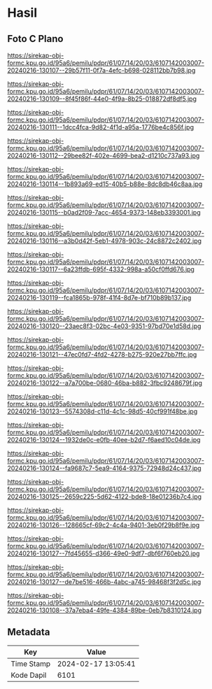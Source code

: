 # Hasil

## Foto C Plano

https://sirekap-obj-formc.kpu.go.id/95a6/pemilu/pdpr/61/07/14/20/03/6107142003007-20240216-130107--29b57f11-0f7a-4efc-b698-028112bb7b98.jpg

https://sirekap-obj-formc.kpu.go.id/95a6/pemilu/pdpr/61/07/14/20/03/6107142003007-20240216-130109--8f45f86f-44e0-4f9a-8b25-018872df8df5.jpg

https://sirekap-obj-formc.kpu.go.id/95a6/pemilu/pdpr/61/07/14/20/03/6107142003007-20240216-130111--1dcc4fca-9d82-4f1d-a95a-1776be4c856f.jpg

https://sirekap-obj-formc.kpu.go.id/95a6/pemilu/pdpr/61/07/14/20/03/6107142003007-20240216-130112--29bee82f-402e-4699-bea2-d1210c737a93.jpg

https://sirekap-obj-formc.kpu.go.id/95a6/pemilu/pdpr/61/07/14/20/03/6107142003007-20240216-130114--1b893a69-ed15-40b5-b88e-8dc8db46c8aa.jpg

https://sirekap-obj-formc.kpu.go.id/95a6/pemilu/pdpr/61/07/14/20/03/6107142003007-20240216-130115--b0ad2f09-7acc-4654-9373-148eb3393001.jpg

https://sirekap-obj-formc.kpu.go.id/95a6/pemilu/pdpr/61/07/14/20/03/6107142003007-20240216-130116--a3b0d42f-5eb1-4978-903c-24c8872c2402.jpg

https://sirekap-obj-formc.kpu.go.id/95a6/pemilu/pdpr/61/07/14/20/03/6107142003007-20240216-130117--6a23ffdb-695f-4332-998a-a50cf0ffd676.jpg

https://sirekap-obj-formc.kpu.go.id/95a6/pemilu/pdpr/61/07/14/20/03/6107142003007-20240216-130119--fca1865b-978f-41f4-8d7e-bf710b89b137.jpg

https://sirekap-obj-formc.kpu.go.id/95a6/pemilu/pdpr/61/07/14/20/03/6107142003007-20240216-130120--23aec8f3-02bc-4e03-9351-97bd70e1d58d.jpg

https://sirekap-obj-formc.kpu.go.id/95a6/pemilu/pdpr/61/07/14/20/03/6107142003007-20240216-130121--47ec0fd7-4fd2-4278-b275-920e27bb7ffc.jpg

https://sirekap-obj-formc.kpu.go.id/95a6/pemilu/pdpr/61/07/14/20/03/6107142003007-20240216-130122--a7a700be-0680-46ba-b882-3fbc9248679f.jpg

https://sirekap-obj-formc.kpu.go.id/95a6/pemilu/pdpr/61/07/14/20/03/6107142003007-20240216-130123--5574308d-c11d-4c1c-98d5-40cf991f48be.jpg

https://sirekap-obj-formc.kpu.go.id/95a6/pemilu/pdpr/61/07/14/20/03/6107142003007-20240216-130124--1932de0c-e0fb-40ee-b2d7-f6aed10c04de.jpg

https://sirekap-obj-formc.kpu.go.id/95a6/pemilu/pdpr/61/07/14/20/03/6107142003007-20240216-130124--fa9687c7-5ea9-4164-9375-72948d24c437.jpg

https://sirekap-obj-formc.kpu.go.id/95a6/pemilu/pdpr/61/07/14/20/03/6107142003007-20240216-130125--2659c225-5d62-4122-bde8-18e01236b7c4.jpg

https://sirekap-obj-formc.kpu.go.id/95a6/pemilu/pdpr/61/07/14/20/03/6107142003007-20240216-130126--128665cf-69c2-4c4a-9401-3eb0f29b8f9e.jpg

https://sirekap-obj-formc.kpu.go.id/95a6/pemilu/pdpr/61/07/14/20/03/6107142003007-20240216-130127--7fd45655-d366-49e0-9df7-dbf6f760eb20.jpg

https://sirekap-obj-formc.kpu.go.id/95a6/pemilu/pdpr/61/07/14/20/03/6107142003007-20240216-130127--de7be516-466b-4abc-a745-98468f3f2d5c.jpg

https://sirekap-obj-formc.kpu.go.id/95a6/pemilu/pdpr/61/07/14/20/03/6107142003007-20240216-130108--37a7eba4-49fe-4384-89be-0eb7b8310124.jpg


## Metadata

| Key        | Value               |
| ---------- | ------------------- |
| Time Stamp | 2024-02-17 13:05:41 |
| Kode Dapil | 6101                |



